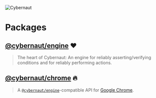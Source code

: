 ![Cybernaut][cybernaut-logo]

# Packages

## [@cybernaut/engine][package-engine] ❤️

> The heart of Cybernaut: An engine for reliably asserting/verifying conditions and for reliably performing actions.

## [@cybernaut/chrome][package-chrome] 🔥

> A [`@cybernaut/engine`][package-engine]-compatible API for [Google Chrome][external-google-chrome].

[cybernaut-logo]: https://cybernaut.js.org/logo.svg

[package-chrome]: https://github.com/clebert/cybernaut/tree/master/@cybernaut/chrome
[package-engine]: https://github.com/clebert/cybernaut/tree/master/@cybernaut/engine

[external-google-chrome]: https://www.google.com/chrome/

